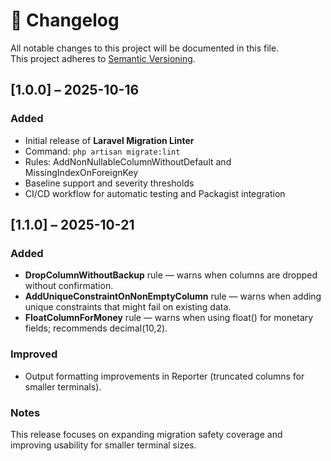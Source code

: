 # 🧾 Changelog

All notable changes to this project will be documented in this file.  
This project adheres to [Semantic Versioning](https://semver.org/).

## [1.0.0] – 2025-10-16
### Added
- Initial release of **Laravel Migration Linter**  
- Command: `php artisan migrate:lint`  
- Rules: AddNonNullableColumnWithoutDefault and MissingIndexOnForeignKey  
- Baseline support and severity thresholds  
- CI/CD workflow for automatic testing and Packagist integration

## [1.1.0] – 2025-10-21
### Added
- **DropColumnWithoutBackup** rule — warns when columns are dropped without confirmation.
- **AddUniqueConstraintOnNonEmptyColumn** rule — warns when adding unique constraints that might fail on existing data.
- **FloatColumnForMoney** rule — warns when using float() for monetary fields; recommends decimal(10,2).
### Improved
- Output formatting improvements in Reporter (truncated columns for smaller terminals).
### Notes
This release focuses on expanding migration safety coverage and improving usability for smaller terminal sizes.

